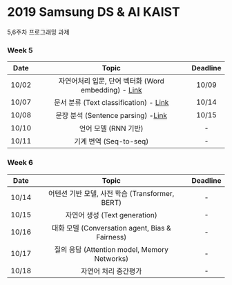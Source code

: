 # 2019 Samsung DS & AI KAIST

5,6주차 프로그래밍 과제


### Week 5
| Date | Topic | Deadline | 
|:-------:|:-------:|:------:|
|  10/02 |  자연어처리 입문, 단어 벡터화 (Word embedding) - [Link](https://github.com/hanjy1777/KAIST-NLP-tutorial  )  |   10/09    |
|  10/07 |  	문서 분류 (Text classification) - [Link](https://github.com/Nardien/samsung_text_classification) | 10/14  |       |
|  10/08 |  문장 분석 (Sentence parsing) -[Link](https://github.com/hankook/Samsung-AI-KAIST/tree/master/191008_Sentence_Parsing) | 10/15 |
|  10/10 |  언어 모델 (RNN 기반)  |   -    |
|  10/11 |  기계 번역 (Seq-to-seq) |   -   |

### Week 6
| Date | Topic | Deadline | 
|:-------:|:-------:|:------:|
|  10/14 |  어텐션 기반 모델, 사전 학습 (Transformer, BERT) |  -  |
|  10/15 |  자연어 생성 (Text generation) |   -   |  
|  10/16 |  	대화 모델 (Conversation agent, Bias & Fairness)  |   -   |
|  10/17 |  	질의 응답 (Attention model, Memory Networks)   |   -   |
|  10/18 |  	자연어 처리 중간평가	  |   -    |
